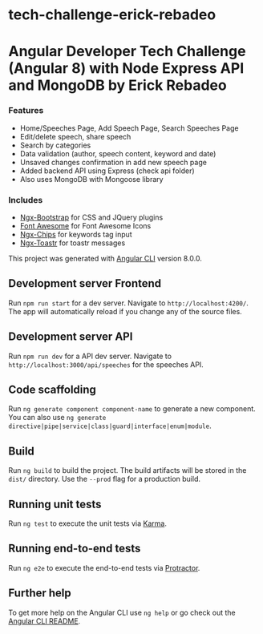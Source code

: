 # tech-challenge-erick-rebadeo
# Angular Developer Tech Challenge (Angular 8) with Node Express API and MongoDB by Erick Rebadeo

### Features

* Home/Speeches Page, Add Speech Page, Search Speeches Page
* Edit/delete speech, share speech
* Search by categories
* Data validation (author, speech content, keyword and date)
* Unsaved changes confirmation in add new speech page
* Added backend API using Express (check api folder)
* Also uses MongoDB with Mongoose library

### Includes
* [Ngx-Bootstrap](https://github.com/valor-software/ngx-bootstrap) for CSS and JQuery plugins
* [Font Awesome](https://github.com/FortAwesome/Font-Awesome) for Font Awesome Icons
* [Ngx-Chips](https://github.com/Gbuomprisco/ngx-chips) for keywords tag input
* [Ngx-Toastr](https://github.com/scttcper/ngx-toastr) for toastr messages

This project was generated with [Angular CLI](https://github.com/angular/angular-cli) version 8.0.0.

## Development server Frontend

Run `npm run start` for a dev server. Navigate to `http://localhost:4200/`. The app will automatically reload if you change any of the source files.

## Development server API

Run `npm run dev` for a API dev server. Navigate to `http://localhost:3000/api/speeches` for the speeches API.

## Code scaffolding

Run `ng generate component component-name` to generate a new component. You can also use `ng generate directive|pipe|service|class|guard|interface|enum|module`.

## Build

Run `ng build` to build the project. The build artifacts will be stored in the `dist/` directory. Use the `--prod` flag for a production build.

## Running unit tests

Run `ng test` to execute the unit tests via [Karma](https://karma-runner.github.io).

## Running end-to-end tests

Run `ng e2e` to execute the end-to-end tests via [Protractor](http://www.protractortest.org/).

## Further help

To get more help on the Angular CLI use `ng help` or go check out the [Angular CLI README](https://github.com/angular/angular-cli/blob/master/README.md).

